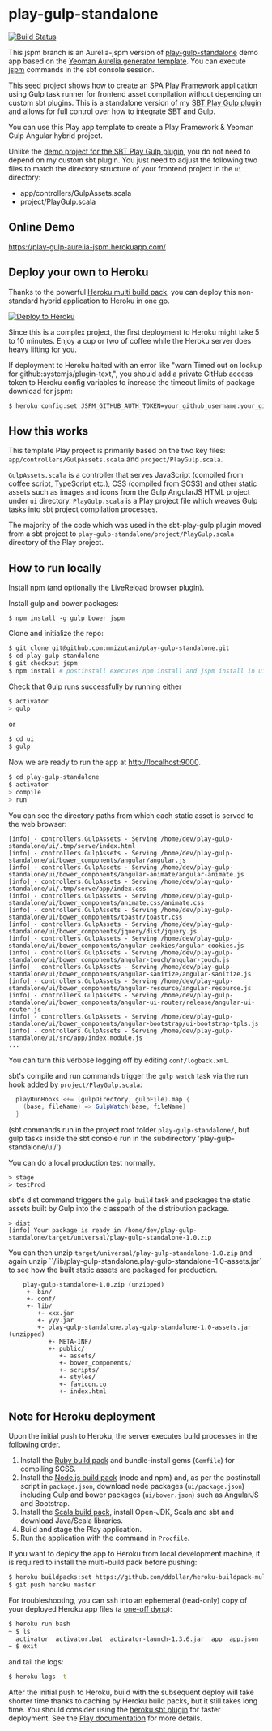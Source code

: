 # play-gulp-standalone

[![Build Status](https://travis-ci.org/mmizutani/play-gulp-standalone.svg?branch=jspm)](https://travis-ci.org/mmizutani/play-gulp-standalone/tree/jspm)

This jspm branch is an Aurelia-jspm version of [play-gulp-standalone](https://github.com/mmizutani/play-gulp-standalone) demo app based on the [Yeoman Aurelia generator template](https://github.com/zewa666/generator-aurelia). You can execute [jspm](http://jspm.io/) commands in the sbt console session.

This seed project shows how to create an SPA Play Framework application using Gulp task runner for frontend asset compilation without depending on custom sbt plugins. This is a standalone version of my [SBT Play Gulp plugin](http://www.github.com/mmizutani/sbt-play-gulp) and allows for full control over how to integrate SBT and Gulp.

You can use this Play app template to create a Play Framework & Yeoman Gulp Angular hybrid project.

Unlike the [demo project for the SBT Play Gulp plugin](https://github.com/mmizutani/play-gulp-demo), you do not need to depend on my custom sbt plugin. You just need to adjust the following two files to match the directory structure of your frontend project in the `ui` directory:

* app/controllers/GulpAssets.scala
* project/PlayGulp.scala


## Online Demo

https://play-gulp-aurelia-jspm.herokuapp.com/


## Deploy your own to Heroku

Thanks to the powerful [Heroku multi build pack](https://github.com/ddollar/heroku-buildpack-multi), you can deploy this non-standard hybrid application to Heroku in one go.

[![Deploy to Heroku](https://www.herokucdn.com/deploy/button.png)](https://heroku.com/deploy)

Since this is a complex project, the first deployment to Heroku might take 5 to 10 minutes. Enjoy a cup or two of coffee while the Heroku server does heavy lifting for you.

If deployment to Heroku halted with an error like "warn Timed out on lookup for github:systemjs/plugin-text,", you should add a private GitHub access token to Heroku config variables to increase the timeout limits of package download for jspm:

```sh
$ heroku config:set JSPM_GITHUB_AUTH_TOKEN=your_github_username:your_github_access_token_generated_with_publicrepo_scope
```


## How this works

This template Play project is primarily based on the two key files: `app/controllers/GulpAssets.scala` and `project/PlayGulp.scala`.

`GulpAssets.scala` is a controller that serves JavaScript (compiled from coffee script, TypeScript etc.), CSS (compiled from SCSS) and other static assets such as images and icons from the Gulp AngularJS HTML project under `ui` directory. `PlayGulp.scala` is a Play project file which weaves Gulp tasks into sbt project compilation processes.

The majority of the code which was used in the sbt-play-gulp plugin moved from a sbt project to `play-gulp-standalone/project/PlayGulp.scala` directory of the Play project.


## How to run locally

Install npm (and optionally the LiveReload browser plugin).

Install gulp and bower packages:

```
$ npm install -g gulp bower jspm
```

Clone and initialize the repo:

```sh
$ git clone git@github.com:mmizutani/play-gulp-standalone.git
$ cd play-gulp-standalone
$ git checkout jspm
$ npm install # postinstall executes npm install and jspm install in ui directory
```

Check that Gulp runs successfully by running either

```sh
$ activator
> gulp
```

or

```sh
$ cd ui
$ gulp
```

Now we are ready to run the app at [http://localhost:9000](http://localhost:9000).

```sh
$ cd play-gulp-standalone
$ activator
> compile
> run
```

You can see the directory paths from which each static asset is served to the web browser:
```
[info] - controllers.GulpAssets - Serving /home/dev/play-gulp-standalone/ui/.tmp/serve/index.html
[info] - controllers.GulpAssets - Serving /home/dev/play-gulp-standalone/ui/bower_components/angular/angular.js
[info] - controllers.GulpAssets - Serving /home/dev/play-gulp-standalone/ui/bower_components/angular-animate/angular-animate.js
[info] - controllers.GulpAssets - Serving /home/dev/play-gulp-standalone/ui/.tmp/serve/app/index.css
[info] - controllers.GulpAssets - Serving /home/dev/play-gulp-standalone/ui/bower_components/animate.css/animate.css
[info] - controllers.GulpAssets - Serving /home/dev/play-gulp-standalone/ui/bower_components/toastr/toastr.css
[info] - controllers.GulpAssets - Serving /home/dev/play-gulp-standalone/ui/bower_components/jquery/dist/jquery.js
[info] - controllers.GulpAssets - Serving /home/dev/play-gulp-standalone/ui/bower_components/angular-cookies/angular-cookies.js
[info] - controllers.GulpAssets - Serving /home/dev/play-gulp-standalone/ui/bower_components/angular-touch/angular-touch.js
[info] - controllers.GulpAssets - Serving /home/dev/play-gulp-standalone/ui/bower_components/angular-sanitize/angular-sanitize.js
[info] - controllers.GulpAssets - Serving /home/dev/play-gulp-standalone/ui/bower_components/angular-resource/angular-resource.js
[info] - controllers.GulpAssets - Serving /home/dev/play-gulp-standalone/ui/bower_components/angular-ui-router/release/angular-ui-router.js
[info] - controllers.GulpAssets - Serving /home/dev/play-gulp-standalone/ui/bower_components/angular-bootstrap/ui-bootstrap-tpls.js
[info] - controllers.GulpAssets - Serving /home/dev/play-gulp-standalone/ui/src/app/index.module.js
...
```

You can turn this verbose logging off by editing `conf/logback.xml`.

sbt's compile and run commands trigger the `gulp watch` task via the run hook added by `project/PlayGulp.scala`:

```scala
  playRunHooks <+= (gulpDirectory, gulpFile).map {
    (base, fileName) => GulpWatch(base, fileName)
  }
```

(sbt commands run in the project root folder `play-gulp-standalone/`, but gulp tasks inside the sbt console run in the subdirectory 'play-gulp-standalone/ui/')

You can do a local production test normally.

```
> stage
> testProd
```

sbt's dist command triggers the `gulp build` task and packages the static assets built by Gulp into the classpath of the distribution package.

```
> dist
[info] Your package is ready in /home/dev/play-gulp-standalone/target/universal/play-gulp-standalone-1.0.zip
```

You can then unzip `target/universal/play-gulp-standalone-1.0.zip` and again unzip ``/lib/play-gulp-standalone.play-gulp-standalone-1.0-assets.jar` to see how the built static assets are packaged for production.

```
    play-gulp-standalone-1.0.zip (unzipped)
     +- bin/
     +- conf/
     +- lib/
        +- xxx.jar
        +- yyy.jar
        +- play-gulp-standalone.play-gulp-standalone-1.0-assets.jar (unzipped)
           +- META-INF/
           +- public/
              +- assets/
              +- bower_components/
              +- scripts/
              +- styles/
              +- favicon.co
              +- index.html
```

## Note for Heroku deployment

Upon the initial push to Heroku, the server executes build processes in the following order.

1. Install the [Ruby build pack](https://github.com/heroku/heroku-buildpack-ruby) and bundle-install gems (`Gemfile`) for compiling SCSS.
1. Install the [Node.js build pack](https://github.com/heroku/heroku-buildpack-nodejs) (node and npm) and, as per the postinstall script in `package.json`, download node packages (`ui/package.json`) including Gulp and bower packages (`ui/bower.json`) such as AngularJS and Bootstrap.
1. Install the [Scala build pack](https://github.com/heroku/heroku-buildpack-scala), install Open-JDK, Scala and sbt and download Java/Scala libraries.
4. Build and stage the Play application.
5. Run the application with the command in `Procfile`.


If you want to deploy the app to Heroku from local development machine, it is required to install the multi-build pack before pushing:

```sh
$ heroku buildpacks:set https://github.com/ddollar/heroku-buildpack-multi.git
$ git push heroku master
```

For troubleshooting, you can ssh into an ephemeral (read-only) copy of your deployed Heroku app files (a [one-off dyno](https://devcenter.heroku.com/articles/one-off-dynos)):

```sh
$ heroku run bash
~ $ ls
  activator  activator.bat  activator-launch-1.3.6.jar  app  app.json  bin  build.sbt  conf  Gemfile  Gemfile.lock  LICENSE  package.json  Procfile  project  README.md  test  tmp  ui  vendor
~ $ exit
```

and tail the logs:

```sh
$ heroku logs -t
```

After the initial push to Heroku, build with the subsequent deploy will take shorter time thanks to caching by Heroku build packs, but it still takes long time. You should consider using the [heroku sbt plugin](https://devcenter.heroku.com/articles/deploying-scala-and-play-applications-with-the-heroku-sbt-plugin) for faster deployment. See the [Play documentation](https://www.playframework.com/documentation/2.4.x/ProductionHeroku#Deploying-with-the-sbt-heroku-plugin) for more details.
